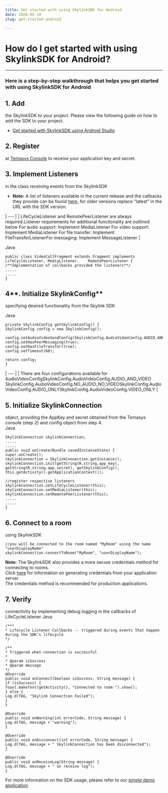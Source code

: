 ```yaml
---
title: Get started with using SkylinkSDK for Android
date: 2020-05-18
slug: get-started-android

---
```

# How do I get started with using SkylinkSDK for Android?

***

### Here is a step-by-step walkthrough that helps you get started with using SkylinkSDK for Android

## 1. **Add** 

the SkylinkSDK to your project. Please view the following guide on how to add the SDK to your project.

* [Get started with SkylinkSDK using Android Studio](http://support.temasys.com.sg/solution/categories/5000159224/folders/5000255584/articles/5000650923-using-skylinksdk-for-android-with-android-studio)

## 2. **Register** 

at [Temasys Console](https://console.temasys.io/) to receive your application key and secret.

## 3. **Implement Listeners** 

in the class receiving events from the SkylinkSDK

* **Note:** A list of listeners available in the current release and the callbacks they provide can be found [here](http://cdn.temasys.com.sg/skylink/skylinksdk/android/dev/latest/doc/index.html), for older versions replace "latest" in the URL with the SDK version.

| --- |
| LifeCycleListener and RemotePeerListener are always required.Listener requirements for additional functionality are outlined below For audio support: Implement MediaListener For video support: Implement MediaListener For file transfer: Implement FileTransferListenerFor messaging: Implement MessageListener |

Java

    public class VideoCallFragment extends Fragment implements LifeCycleListener, MediaListener,    RemotePeerListener {
    /**Implementation of callbacks provided the listeners**/
    .....
    .....
    }

## 4**. Initialize SkylinkConfig** 

specifying desired functionality from the Skylink SDK

Java

    private SkylinkConfig getSkylinkConfig() {
    SkylinkConfig config = new SkylinkConfig();
    
    config.setAudioVideoSendConfig(SkylinkConfig.AudioVideoConfig.AUDIO_AND_VIDEO);
    config.setHasPeerMessaging(true);
    config.setHasFileTransfer(true);
    config.setTimeout(60);
    
    return config;
    }

| --- |
| There are four configurations available for AudioVideoConfigSkylinkConfig.AudioVideoConfig.AUDIO_AND_VIDEO SkylinkConfig.AudioVideoConfig.NO_AUDIO_NO_VIDEOSkylinkConfig.AudioVideoConfig.AUDIO_ONLYSkylinkConfig.AudioVideoConfig.VIDEO_ONLY |

## 5. **Initialize SkylinkConnection** 

object, providing the AppKey and secret obtained from the Temasys console (step 2) and config object from step 4.  
 Java

    SkylinkConnection skylinkConnection;
    .....
    .....
    public void onCreate(Bundle savedInstanceState) {
    super.onCreate(); 
    skylinkConnection = SkylinkConnection.getInstance();
    skylinkConnection.init(getString(R.string.app_key),
    getString(R.string.app_secret), getSkylinkConfig(), this.getActivity().getApplicationContext());
    
    //register respective listeners
    skylinkConnection.setLifeCycleListener(this);
    skylinkConnection.setMediaListener(this);
    skylinkConnection.setRemotePeerListener(this);
    .....
    .....
    }

## 6. **Connect to a room** 

using SkylinkSDK

    //you will be connected to the room named "MyRoom" using the name "userDisplayName"
    skylinkConnection.connectToRoom("MyRoom", "userDisplayName"); 

**Note:** The SkylinkSDK also provides a more secure credentials method for connecting to rooms.  
Click [here](http://support.temasys.com.sg/solution/articles/5000644837-how-do-i-connect-to-a-room-using-credentials-) for information on generating credentials from your application server.  
The credentials method is recommended for production applications.

## 7. **Verify** 

connectivity by implementing debug logging in the callbacks of LifeCycleListener Java

    /***
    * Lifecycle Listener Callbacks -- triggered during events that happen during the SDK's lifecycle
    */
    
    /**
    * Triggered when connection is successful
    *
    * @param isSuccess
    * @param message
    */
    @Override
    public void onConnect(boolean isSuccess, String message) {
    if (isSuccess) {
    Toast.makeText(getActivity(), "Connected to room ").show();
    } else {
    Log.d(TAG, "Skylink Connection Failed");
    }
    }
    
    @Override
    public void onWarning(int errorCode, String message) {
    Log.d(TAG, message + "warning");
    }
    
    @Override
    public void onDisconnect(int errorCode, String message) {
    Log.d(TAG, message + " SkylinkConnection has been disconnected");
    }
    
    @Override
    public void onReceiveLog(String message) {
    Log.d(TAG, message + " on receive log");
    }

  
For more information on the SDK usage, please refer to our [simple demo application](https://github.com/Temasys/skylink-android-sample).